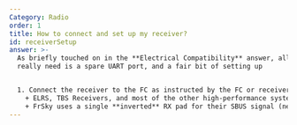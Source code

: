 ```yaml
---
Category: Radio
order: 1
title: How to connect and set up my receiver?
id: receiverSetup
answer: >-
  As briefly touched on in the **Electrical Compatibility** answer, all you
  really need is a spare UART port, and a fair bit of setting up


  1. Connect the receiver to the FC as instructed by the FC or receiver manufacturer.
    + ELRS, TBS Receivers, and most of the other high-performance systems use a full UART, meaning you just need a TX and an RX pad of the same number. 
    + FrSky uses a single **inverted** RX pad for their SBUS signal (needs hardware inversion on F4 FCs, F7 can be changed in config)
---
```

